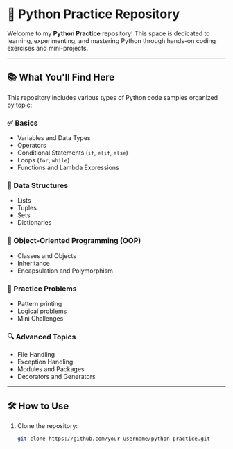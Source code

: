 # 🐍 Python Practice Repository

Welcome to my **Python Practice** repository! This space is dedicated to learning, experimenting, and mastering Python through hands-on coding exercises and mini-projects.

---

## 📚 What You'll Find Here

This repository includes various types of Python code samples organized by topic:

### ✅ Basics
- Variables and Data Types
- Operators
- Conditional Statements (`if`, `elif`, `else`)
- Loops (`for`, `while`)
- Functions and Lambda Expressions

### 🧱 Data Structures
- Lists
- Tuples
- Sets
- Dictionaries

### 🧰 Object-Oriented Programming (OOP)
- Classes and Objects
- Inheritance
- Encapsulation and Polymorphism

### 🧪 Practice Problems
- Pattern printing
- Logical problems
- Mini Challenges

### 🔍 Advanced Topics
- File Handling
- Exception Handling
- Modules and Packages
- Decorators and Generators



---

## 🛠️ How to Use

1. Clone the repository:
   ```bash
   git clone https://github.com/your-username/python-practice.git
